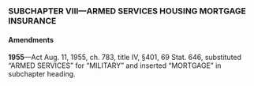 ### SUBCHAPTER VIII—ARMED SERVICES HOUSING MORTGAGE INSURANCE ###

#### Amendments ####

**1955**—Act Aug. 11, 1955, ch. 783, title IV, §401, 69 Stat. 646, substituted “ARMED SERVICES” for “MILITARY” and inserted “MORTGAGE” in subchapter heading.